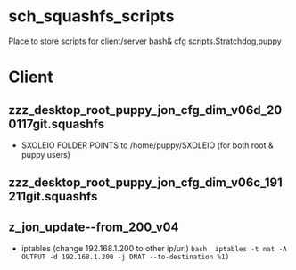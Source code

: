 # sch_squashfs_scripts
Place to store scripts for client/server bash&amp; cfg scripts.Stratchdog,puppy



# Client

## zzz_desktop_root_puppy_jon_cfg_dim_v06d_200117git.squashfs
- SXOLEIO FOLDER POINTS to /home/puppy/SXOLEIO (for both root & puppy users)

## zzz_desktop_root_puppy_jon_cfg_dim_v06c_191211git.squashfs

## z_jon_update--from_200_v04
- iptables (change 192.168.1.200 to other ip/url) 
	``bash 
	iptables -t nat -A OUTPUT -d 192.168.1.200 -j DNAT --to-destination %1)
	``

